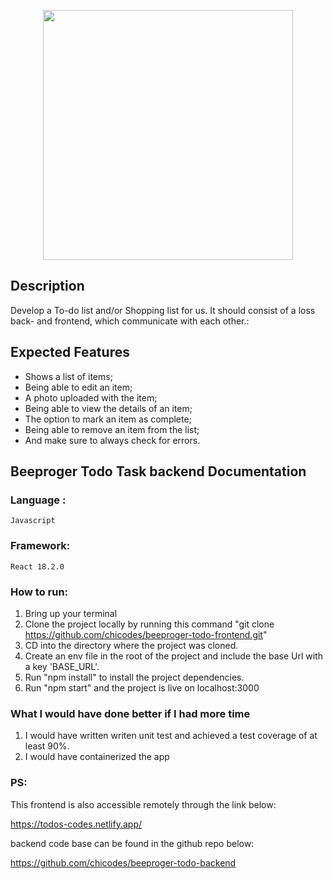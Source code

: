 <p align="center"><a href="https://laravel.com" target="_blank"><img src="https://res.cloudinary.com/webzifi/image/upload/v1677091240/beeproger_Logo_gvujbd.svg" width="400"></a></p>


## Description

Develop a To-do list and/or Shopping list for us. It should consist of a loss back- and frontend, which communicate with each other.:


## Expected Features


- Shows a list of items;
- Being able to edit an item;
- A photo uploaded with the item;
- Being able to view the details of an item;
- The option to mark an item as complete;
- Being able to remove an item from the list;
- And make sure to always check for errors.

## Beeproger Todo Task backend Documentation

### Language :

	Javascript

### Framework:

	React 18.2.0

### How to run:

1. Bring up your terminal
2. Clone the project locally by running this command "git clone https://github.com/chicodes/beeproger-todo-frontend.git"
3. CD into the directory where the project was cloned.
4. Create an env file in the root of the project and include the base Url with a key 'BASE_URL'.
5. Run "npm install" to install the project dependencies.
5. Run "npm start" and the project is live on localhost:3000




### What I would have done better if I had more time

1. I would have written  writen unit test and achieved a test coverage of at least 90%.
2. I would have containerized the app

### PS:

This frontend is also accessible remotely through the link below:

https://todos-codes.netlify.app/


backend code base can be found in the github repo below:

https://github.com/chicodes/beeproger-todo-backend